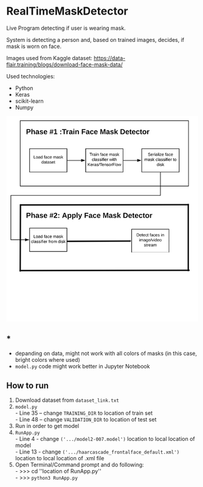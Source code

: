 # RealTimeMaskDetector

Live Program detecting if user is wearing mask.

System is detecting a person and, based on trained images, decides, if mask is worn on face.

Images used from Kaggle dataset:
https://data-flair.training/blogs/download-face-mask-data/

Used technologies:
  - Python
  - Keras
  - scikit-learn
  - Numpy

![](face_mask_detection_phases.png)
  
## *
  - depanding on data, might not work with all colors of masks (in this case, bright colors where used)
  - `model.py` code might work better in Jupyter Notebook

  ## How to run
  1. Download dataset from `dataset_link.txt`
  2. `model.py`<br>
    - Line 35 – change `TRAINING_DIR` to location of train set <br>
    - Line 48 – change `VALIDATION_DIR` to location of test set
  3. Run in order to get model
  4. `RunApp.py`<br>
    - Line 4 - change `('.../model2-007.model')` location to local location of model<br>
    - Line 13 - change `('.../haarcascade_frontalface_default.xml')` location to local location of .xml file
  5. Open Terminal/Command prompt and do following:<br>
    - >>> cd ''location of RunApp.py''<br>
    - >>> `python3 RunApp.py`
